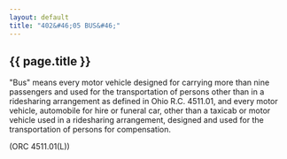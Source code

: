 ```yaml
---
layout: default 
title: "402&#46;05 BUS&#46;"
---
```


{{ page.title }}
----------------

"Bus" means every motor vehicle designed for carrying more than nine
passengers and used for the transportation of persons other than in a
ridesharing arrangement as defined in Ohio R.C. 4511.01, and every motor
vehicle, automobile for hire or funeral car, other than a taxicab or
motor vehicle used in a ridesharing arrangement, designed and used for
the transportation of persons for compensation.

(ORC 4511.01(L))
